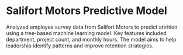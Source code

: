 # Salifort Motors Predictive Model
Analyzed employee survey data from Salifort Motors to predict attrition using a tree-based machine learning model. Key features included department, project count, and monthly hours. The model aims to help leadership identify patterns and improve retention strategies.

